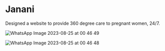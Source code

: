 # Janani
Designed a website to provide 360 degree care to pregnant women, 24/7. 

![WhatsApp Image 2023-08-25 at 00 46 49](https://github.com/SinghShuchita/Janani/assets/105635978/5bb3305a-f2cf-49e3-90fb-59c16a52257e)

![WhatsApp Image 2023-08-25 at 00 46 48](https://github.com/SinghShuchita/Janani/assets/105635978/3462899c-dcde-4130-93d9-448eee2a52ef)
